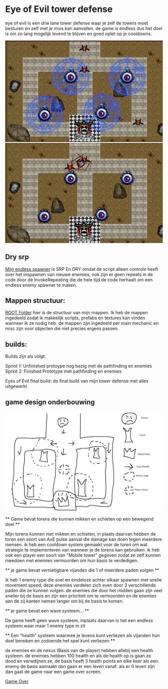 # Eye of Evil tower defense

eye of evil is een drie lane tower defense waar je zelf de towers moet besturen en zelf met je muis kan aanvallen.
de game is endless dus het doel is om zo lang mogelijk levend te blijven en goed oplet op je cooldowns.

![Gamecap1](/TDfinal1.PNG)
![Gamecap2](/TDfinal2.PNG)

## Dry srp

[Mijn endless spawner](Tower%20defense%20Actual/Assets/Scripts/Enemies/EnemySpawner.cs)
 is SRP En DRY omdat de script alleen controle heeft over het inspawnen van nieuwe enemies,
ook zijn er geen repeats in de code door de InvokeRepeating die de hele tijd de code herhaalt om een endless enemy spawner te maken.

## Mappen structuur:

[ROOT Folder](https://github.com/MixmasterX28/Tower-defense-/tree/sprint2/Tower%20defense%20Actual)
 hier is de structuur van mijn mappen. Ik heb de mappen ingedeeld zodat ik makkelijk scripts, prefabs en textures kan vinden wanneer ik ze nodig heb.
 de mappen zijn ingedeeld per main mechanic en misc zijn voor objecten die niet precies ergens passen.

## builds:

Builds zijn als volgt:

Sprint 1: Unfinished protoype nog bezig met de pathfinding en enemies
Sprint 2: Finished Prototype met pathfinding en enemies

Eyes of Evil final build: de final build van mijn tower defense met alles uitgewerkt

## game design onderbouwing

![GameDesign](/GameDesign2.png)

** Game bevat torens die kunnen mikken en schieten op een bewegend doel **

Mijn torens kunnen niet mikken en schieten, in plaats daarvan hebben de toren een soort van AoE pulse aanval die damage kan doen tegen meerdere mensen.
ik heb een cooldown system gemaakt voor de toren om wat strategie te implementeren van wanneer je de torens kan gebruiken.
ik heb ook een player een soort van "Mobile tower" gegeven zodat ze zelf kunnen meedoen met enemies vermoorden om hun basis te verdedigen.

** je game bevat vernietigbare vijanden die 1 of meerdere paden volgen **

ik heb 1 enemy type die snel en eindeloze achter elkaar spawnen met snelle movement speed, deze enemies verdelen zich even door 3 verschillende paden die ze kunnen volgen.
de enemies die door het midden gaan zijn veel sneller bij de basis en zijn een prioriteit om te vermoorden en de enemies aan de zij kanten nemen langer om bij de basis te komen.

** je game bevat een wave systeem... **

De game heeft geen wave systeem, inplaats daarvan is het een endless systeem waar maar 1 enemy type in zit

** Een “health” systeem waarmee je levens kunt verliezen als vijanden hun doel bereiken en zodoende het spel kunt verliezen **

de enemies en de nexus (Basis van de player) hebben allebij een health systeem. de enemies hebben 100 health en als de health op is gaan ze dood en verwdijnen ze,
de basis heeft 3 health points en elke keer als een enemy de basis aanraakt dan gaan er een leven vanaf. als er 0 leven zijn dan gaat de game naar een game over screen.

[Game Over](/GameOver.PNG)